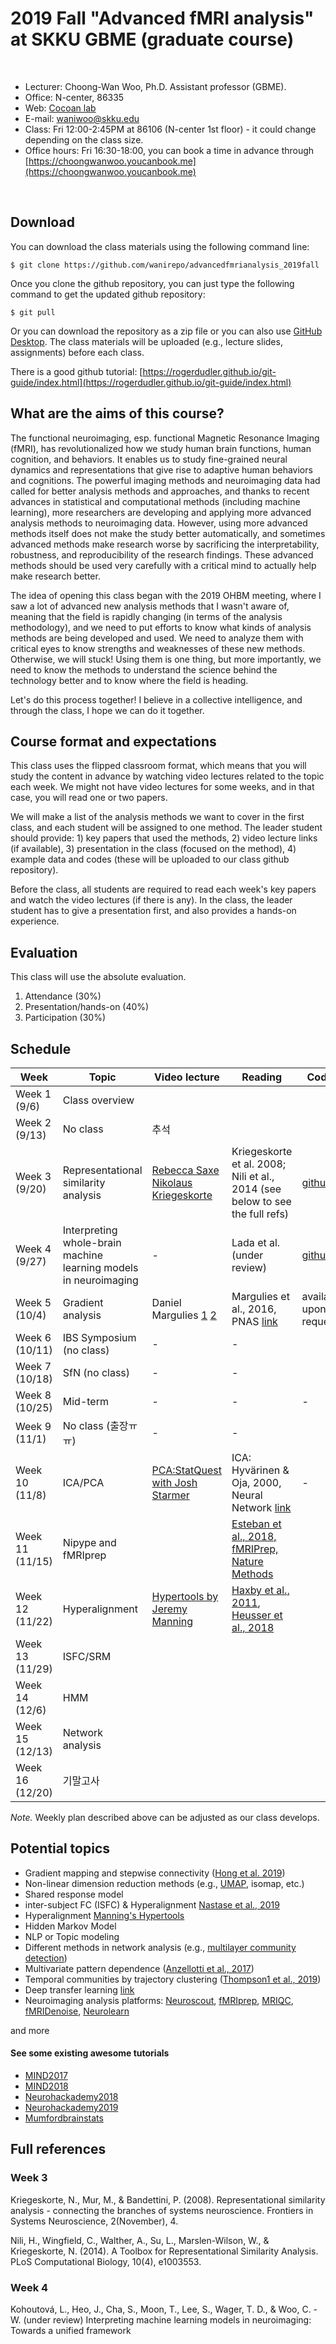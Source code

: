 # 2019 Fall "Advanced fMRI analysis" at SKKU GBME (graduate course)


<br>

- Lecturer: Choong-Wan Woo, Ph.D. Assistant professor (GBME).
- Office: N-center, 86335
- Web: [Cocoan lab](http://cocoanlab.github.io)
- E-mail: waniwoo@skku.edu
- Class: Fri 12:00-2:45PM at 86106 (N-center 1st floor) - it could change depending on the class size.
- Office hours: Fri 16:30-18:00, you can book a time in advance through [https://choongwanwoo.youcanbook.me](https://choongwanwoo.youcanbook.me)

<br>

## Download
You can download the class materials using the following command line:

	$ git clone https://github.com/wanirepo/advancedfmrianalysis_2019fall

Once you clone the github repository, you can just type the following command to get the updated github repository:

	$ git pull
	
Or you can download the repository as a zip file or you can also use [GitHub Desktop](https://desktop.github.com). The class materials will be uploaded (e.g., lecture slides, assignments) before each class. 

There is a good github tutorial: [https://rogerdudler.github.io/git-guide/index.html](https://rogerdudler.github.io/git-guide/index.html)

## What are the aims of this course?

The functional neuroimaging, esp. functional Magnetic Resonance Imaging (fMRI), has revolutionalized how we study human brain functions, human cognition, and behaviors. It enables us to study fine-grained neural dynamics and representations that give rise to adaptive human behaviors and cognitions. The powerful imaging methods and neuroimaging data had called for better analysis methods and approaches, and thanks to recent advances in statistical and computational methods (including machine learning), more researchers are developing and applying more advanced analysis methods to neuroimaging data. However, using more advanced methods itself does not make the study better automatically, and sometimes advanced methods make research worse by sacrificing the interpretability, robustness, and reproducibility of the research findings. These advanced methods should be used very carefully with a critical mind to actually help make research better. 

The idea of opening this class began with the 2019 OHBM meeting, where I saw a lot of advanced new analysis methods that I wasn't aware of, meaning that the field is rapidly changing (in terms of the analysis methodology), and we need to put efforts to know what kinds of analysis methods are being developed and used. We need to analyze them with critical eyes to know strengths and weaknesses of these new methods. Otherwise, we will stuck! Using them is one thing, but more importantly, we need to know the methods to understand the science behind the technology better and to know where the field is heading.  

Let's do this process together! I believe in a collective intelligence, and through the class, I hope we can do it together. 


## Course format and expectations

This class uses the flipped classroom format, which means that you will study the content in advance by watching video lectures related to the topic each week. We might not have video lectures for some weeks, and in that case, you will read one or two papers. 

We will make a list of the analysis methods we want to cover in the first class, and each student will be assigned to one method. The leader student should provide: 1) key papers that used the methods, 2) video lecture links (if available), 3) presentation in the class (focused on the method), 4) example data and codes (these will be uploaded to our class github repository). 

Before the class, all students are required to read each week's key papers and watch the video lectures (if there is any). In the class, the leader student has to give a presentation first, and also provides a hands-on experience.


## Evaluation

This class will use the absolute evaluation.

1. Attendance (30%)
2. Presentation/hands-on (40%)
5. Participation (30%)


## Schedule

Week  | Topic | Video lecture | Reading | Codes 
------| ----- | ----- | ----- | -------
Week 1 (9/6) | Class overview | 
Week 2 (9/13) | No class | 추석 | 
Week 3 (9/20) | Representational similarity analysis | [Rebecca Saxe](https://www.youtube.com/watch?v=bQhg8H6iS_s) <br> [Nikolaus Kriegeskorte](https://www.youtube.com/watch?v=_-D4S0x5AFc) | Kriegeskorte et al. 2008; Nili et al., 2014 (see below to see the full refs) | [github](https://github.com/cocoanlab/khbm2019_RSA_tutorial)
Week 4 (9/27) | Interpreting whole-brain machine learning models in neuroimaging | - | Lada et al. (under review) | [github](https://github.com/cocoanlab/interpret_ml_neuroimaging)
Week 5 (10/4) | Gradient analysis | Daniel Margulies [1](https://www.youtube.com/watch?v=w84tlXv3zY8) [2](https://www.youtube.com/watch?v=EWE8vd-wb-o) | Margulies et al., 2016, PNAS [link](https://www.pnas.org/content/113/44/12574) | available upon request
Week 6 (10/11) | IBS Symposium (no class) | - | -
Week 7 (10/18) | SfN (no class) | - | -
Week 8 (10/25) | Mid-term |  - | - | -
Week 9 (11/1) | No class (출장ㅠㅠ) | - | -
Week 10 (11/8) | ICA/PCA | [PCA:StatQuest with Josh Starmer](https://www.youtube.com/watch?v=FgakZw6K1QQ) |  ICA: Hyvärinen & Oja, 2000, Neural Network [link](https://www.cs.helsinki.fi/u/ahyvarin/papers/NN00new.pdf) | -
Week 11 (11/15) | Nipype and fMRIprep | | [Esteban et al., 2018, fMRIPrep, Nature Methods](https://www.nature.com/articles/s41592-018-0235-4)
Week 12 (11/22) | Hyperalignment | [Hypertools by Jeremy Manning](https://www.youtube.com/watch?v=hb_ER9RGtOM) | [Haxby et al., 2011](http://haxbylab.dartmouth.edu/publications/HGC+11.pdf), [Heusser et al., 2018](http://jmlr.org/papers/volume18/17-434/17-434.pdf)
Week 13 (11/29) | ISFC/SRM | |
Week 14 (12/6) | HMM | |
Week 15 (12/13) | Network analysis | |
Week 16 (12/20) | 기말고사 |

_Note._ Weekly plan described above can be adjusted as our class develops.

## Potential topics

- Gradient mapping and stepwise connectivity ([Hong et al. 2019](https://www.nature.com/articles/s41467-019-08944-1))
- Non-linear dimension reduction methods (e.g., [UMAP](https://www.biorxiv.org/content/biorxiv/early/2018/09/06/409987.full.pdf), isomap, etc.)
- Shared response model
- inter-subject FC (ISFC) & Hyperalignment [Nastase et al., 2019](https://www.biorxiv.org/content/10.1101/741975v1)
- Hyperalignment [Manning's Hypertools](https://hypertools.readthedocs.io/en/latest/) 
- Hidden Markov Model
- NLP or Topic modeling 
- Different methods in network analysis (e.g., [multilayer community detection](https://www.pnas.org/content/112/37/11678))
- Multivariate pattern dependence ([Anzellotti et al., 2017](https://journals.plos.org/ploscompbiol/article?id=10.1371/journal.pcbi.1005799))
- Temporal communities by trajectory clustering ([Thompson1 et al., 2019](https://www.biorxiv.org/content/10.1101/617027v1.abstract))
- Deep transfer learning [link](https://arxiv.org/pdf/1907.01953.pdf)
- Neuroimaging analysis platforms: [Neuroscout](https://alpha.neuroscout.org/), [fMRIprep](https://fmriprep.readthedocs.io/en/stable/), [MRIQC](https://mriqc.readthedocs.io/en/stable/), [fMRIDenoise](https://github.com/nbraingroup/fmridenoise), [Neurolearn](http://neuro-learn.org/)

and more


#### See some existing awesome tutorials

- [MIND2017](https://mindsummerschool.org/2017/08/13/multiscale-network-dynamics.html)
- [MIND2018](https://mindsummerschool.org/2018/07/30/narratives-and-naturalistic-contexts.html)
- [Neurohackademy2018](https://www.youtube.com/playlist?list=PLO3l0PnUGHYEqA7rFQT2jM6jxsaC2XiHh)
- [Neurohackademy2019](https://www.youtube.com/results?search_query=NeuroHackademy+2019)
- [Mumfordbrainstats](https://www.youtube.com/channel/UCZ7gF0zm35FwrFpDND6DWeA)

## Full references

### Week 3

Kriegeskorte, N., Mur, M., & Bandettini, P. (2008). Representational similarity analysis - connecting the branches of systems neuroscience. Frontiers in Systems Neuroscience, 2(November), 4.

Nili, H., Wingfield, C., Walther, A., Su, L., Marslen-Wilson, W., & Kriegeskorte, N. (2014). A Toolbox for Representational Similarity Analysis. PLoS Computational Biology, 10(4), e1003553.

### Week 4

Kohoutová, L., Heo, J., Cha, S., Moon, T., Lee, S., Wager, T. D., & Woo, C. -W. (under review) Interpreting machine learning models in neuroimaging: Towards a unified framework

